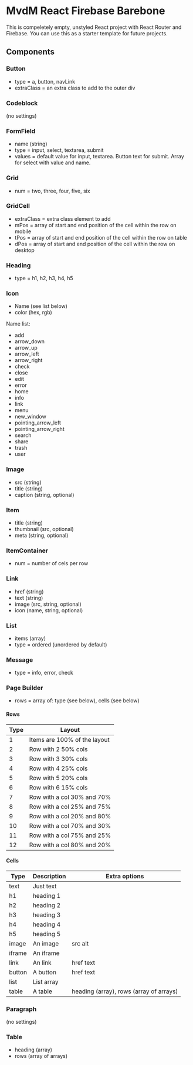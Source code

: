 # MvdM React Firebase Barebone 
This is compeletely empty, unstyled React project with React Router and Firebase. You can use this as a starter template for future projects.

## Components
### Button
* type = a, button, navLink
* extraClass = an extra class to add to the outer div
### Codeblock
(no settings)
### FormField
* name (string)
* type = input, select, textarea, submit
* values = default value for input, textarea. Button text for submit. Array for select with value and name.
### Grid
* num = two, three, four, five, six
### GridCell
* extraClass = extra class element to add
* mPos = array of start and end position of the cell within the row on mobile
* tPos = array of start and end position of the cell within the row on table
* dPos = array of start and end position of the cell within the row on desktop
### Heading
* type = h1, h2, h3, h4, h5
### Icon
* Name (see list below)
* color (hex, rgb)

Name list:
* add
* arrow_down
* arrow_up
* arrow_left
* arrow_right
* check
* close
* edit
* error
* home
* info
* link
* menu
* new_window
* pointing_arrow_left
* pointing_arrow_right
* search
* share
* trash
* user
### Image 
* src (string)
* title (string)
* caption (string, optional)
### Item
* title (string)
* thumbnail (src, optional)
* meta (string, optional)
### ItemContainer
* num = number of cels per row
### Link
* href (string)
* text (string)
* image (src, string, optional)
* icon (name, string, optional)
### List
* items (array)
* type = ordered (unordered by default)
### Message
* type = info, error, check
### Page Builder
* rows = array of: type (see below), cells (see below)

#### Rows
| Type | Layout |
| ---- | ------ |
| 1 | Items are 100% of the layout |
| 2 | Row with 2 50% cols |
| 3 | Row with 3 30% cols |
| 4 | Row with 4 25% cols |
| 5 | Row with 5 20% cols |
| 6 | Row with 6 15% cols |
| 7 | Row with a col 30% and 70% |
| 8 | Row with a col 25% and 75% |
| 9 | Row with a col 20% and 80% |
| 10 | Row with a col 70% and 30% |
| 11 | Row with a col 75% and 25% |
| 12 | Row with a col 80% and 20% |

#### Cells
| Type | Description | Extra options |
| ---- | ----------- | ------------- |
| text | Just text | |
| h1 | heading 1 | |
| h2 | heading 2 | |
| h3 | heading 3 | | 
| h4 | heading 4 | |
| h5 | heading 5 | |
| image | An image | src alt |
| iframe | An iframe | |
| link | An link | href text |
| button | A button | href text |
| list | List array | |
| table | A table | heading (array), rows (array of arrays) |
### Paragraph
(no settings)
### Table
* heading (array)
* rows (array of arrays)
